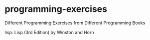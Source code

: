 programming-exercises
=====================

Different Programming Exercises from Different Programming Books

lisp: Lisp (3rd Edition) by Winston and Horn
